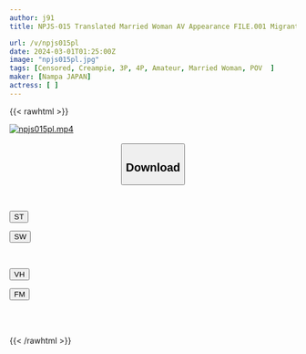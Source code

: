 ```yaml
---
author: j91
title: NPJS-015 Translated Married Woman AV Appearance FILE.001 Migrant To Tokyo To Work Creampie Creampie Tohoku White Skin Tattooed Young Wife (19) Came To Tokyo For 3 Days To Sell Her Body For Her Scum DV Husband's Debt

url: /v/npjs015pl
date: 2024-03-01T01:25:00Z
image: "npjs015pl.jpg"
tags: [Censored, Creampie, 3P, 4P, Amateur, Married Woman, POV	]
maker: [Nampa JAPAN]
actress: [ ]
---
```



{{< rawhtml >}}

<div class="video" data-videoid="9WLKwvo7jaia273">
    <a href="javascript:;">
        <img src="/v/npjs015pl/npjs015pl.jpg" width="WIDTH" height="HEIGHT" alt="npjs015pl.mp4" loading="lazy">
    </a>
</div>

<script type="text/javascript" src="https://j91.asia/asset/on-demand-st.js"></script>

<br>
  <link rel="stylesheet" href="https://j91.asia/asset/bs5.css">
  
  <center>
  <button class="btn btn-primary" type="button" data-bs-toggle="collapse" data-bs-target=".multi-collapse" aria-expanded="false" aria-controls="multiCollapseExample1 multiCollapseExample2"><h2>Download</h2></button></center>
</p>
<div class="row">
  <div class="col">
    <div class="collapse multi-collapse" id="multiCollapseExample1">
      <div class="card card-body">
	      	      <br>
<div class="buttons">  
<p><a href="https://streamtape.to/v/9WLKwvo7jaia273" target="_blank"><button class="btn-hover color-3"><i class="fa fa-download"></i> ST</button></a></p>
<p><a href="https://cdnwish.com/lovi1q723yf5" target="_blank"><button class="btn-hover color-2"><i class="fa fa-download"></i> SW</button></a></p></div>
    </div>
  </div>
</div>
  <div class="col">
    <div class="collapse multi-collapse" id="multiCollapseExample2">
      <div class="card card-body">
	      <br>
<div class="buttons">
<p><a href="https://vidhidepro.com/f/1de03vxoum5u"><button class="btn-hover color-9"><i class="fa fa-download"></i> VH</button></a></p>
<p><a href="https://filemoon.sx/d/m46es1o5z3o9"><button class="btn-hover color-8"><i class="fa fa-download"></i> FM</button></a></p></div>
<br><br>
      </div>
    </div>
  </div>
</div>

{{< /rawhtml >}}